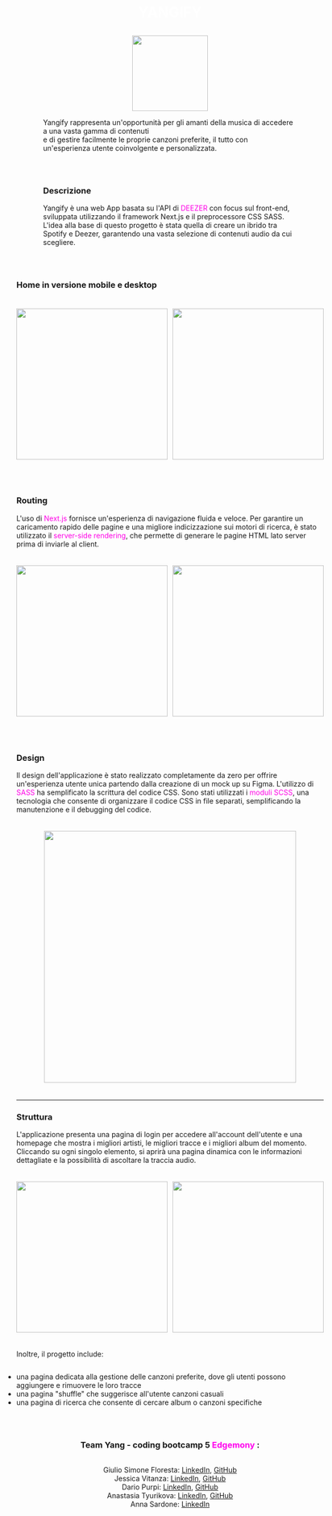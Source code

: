 <body
  >
    <div
      style="
        display: flex;
        align-items: center;
        justify-content: center;
        flex-direction: column;"
>
      
<div style="display: flex; gap: 10px;  flex-direction: column;
        align-items: center; justify-content: center;">
      <h1  align="left" style="color: white;"> <strong>YANG</strong>IFY</h1>
     <img align="center" src="https://i.postimg.cc/qRtkcPjH/logo.png" style="width: 150px;" /> 
</div> 
    
  
<p  align="left"> Yangify rappresenta un'opportunità per gli amanti della musica di accedere a una vasta gamma di contenuti <br> e di gestire facilmente le proprie canzoni preferite, il tutto con un'esperienza utente coinvolgente e personalizzata.</p>

<hr>

<div>
    <h3 align="left">Descrizione</h3>
   <p align="left" > Yangify è una web App basata su l'API di <a style='color: rgb(255, 0, 230); text-decoration: none'href='https://developers.deezer.com/login?redirect=/api' target='_blank' >DEEZER</a> con focus sul front-end, sviluppata utilizzando il framework Next.js e il preprocessore CSS SASS. <br>
            L'idea alla base di questo progetto è stata quella di creare un ibrido tra Spotify e Deezer, garantendo una vasta selezione di contenuti audio da cui scegliere.
        </p>
</div>       
      
      
      
     
<hr>

<div>
    <h3 align="left">Home in versione mobile e desktop</h3>
  <div style="display: flex; gap: 10px;  flex-direction: row;
        align-items: center; justify-content: center;">
<img src='https://i.postimg.cc/SNCBhSJv/Schermata-2023-02-24-alle-14-43-06-removebg-preview.png'  style="height: 300px; padding: 20px 0;" />
  <img src='https://i.postimg.cc/VLTLvLRB/Schermata-2023-02-24-alle-14-43-17-removebg-preview.png'  style="height: 300px; padding: 20px 0;" />
</div>
</div>      
      
<hr>
      
<div>
    <h3 align="left">Routing</h3>
  <p align="left">L'uso di <span style='color: rgb(255, 0, 230);'> Next.js</span> fornisce un'esperienza di navigazione fluida e veloce. Per garantire un caricamento rapido delle pagine e una migliore indicizzazione sui motori di ricerca, è stato utilizzato il <span style='color: rgb(255, 0, 230);'> server-side rendering</span>, che permette di generare le pagine HTML lato server prima di inviarle al client.  </p>
  <div style="display: flex; gap: 10px; flex-direction: row;
        align-items: center; justify-content: center;">
 <img src='https://i.postimg.cc/cJ9jm6br/Schermata-2023-02-24-alle-14-46-09-removebg-preview.png'  style="height: 300px; padding: 20px 0;" />
  <img src='https://i.postimg.cc/B6qMF3gM/Schermata-2023-02-24-alle-14-45-58-removebg-preview.png'  style="height: 300px; padding: 20px 0;" /> 
</div>
</div>

<hr>


<div>
<h3 align="left">Design</h3>
 <p align="left">Il design dell'applicazione è stato realizzato completamente da zero per offrire un'esperienza utente unica partendo dalla creazione di un mock up su Figma. L'utilizzo di <span style='color: rgb(255, 0, 230);'> SASS</span> ha semplificato la scrittura del codice CSS. Sono stati utilizzati i <span style='color: rgb(255, 0, 230);'> moduli SCSS</span>, una tecnologia che consente di organizzare il codice CSS in file separati, semplificando la manutenzione e il debugging del codice.</p>  
 <div style="display: flex; flex-direction: row;
        align-items: center; justify-content: center; ">
<img src='https://i.postimg.cc/3rL0YhDY/Schermata-2023-02-24-alle-15-05-29.png'  style="height: 500px; padding: 20px 0;" />
</div>  
        
<hr>

<div>
    <h3 align="left">Struttura</h3>
  <p align="left">L'applicazione presenta una pagina di login per accedere all'account dell'utente e una homepage che mostra i migliori artisti, le migliori tracce e i migliori album del momento. Cliccando su ogni singolo elemento, si aprirà una pagina dinamica con le informazioni dettagliate e la possibilità di ascoltare la traccia audio. </p>
  <div style="display: flex; flex-direction: row;
        align-items: center; gap: 10px;  justify-content: center;">
   <img src='https://i.postimg.cc/QdVc7t16/Schermata-2023-02-24-alle-14-46-53-removebg-preview.png'  style="height: 300px; padding: 20px 0;" />
  <img src='https://i.postimg.cc/ZR2HMNmD/Schermata-2023-02-24-alle-14-47-04-removebg-preview.png'  style="height: 300px; padding: 20px 0;" />
</div> 
</div>
<div style='display: flex; flex-direction: column; align-items: flex-start;'>
<p>Inoltre, il progetto include: </p>
<ul style="padding: 0px; text-align: left;">
        <li> una pagina dedicata alla gestione delle canzoni preferite, dove gli utenti possono aggiungere e rimuovere le loro tracce</li>
        <li> una pagina "shuffle" che suggerisce all'utente canzoni casuali</li>
        <li> una pagina di ricerca che consente di cercare album o canzoni specifiche</li>
    </ul> 
  </div>
</div>
 

   <hr>
      
   <div style="display: flex; flex-direction: column;  align-items: center;">
      <h3>Team Yang - coding bootcamp 5 <span style='color:rgb(255, 0, 238);'>Edgemony</span> :</h3>
      <ul style="list-style-type: none; padding: 0px; text-align: center;">
        <li>Giulio Simone Floresta:  <a href="https://www.linkedin.com/in/giuliosimonefloresta/">LinkedIn</a>,  <a href="https://github.com/flgisimone">GitHub</a></li>
        <li>Jessica Vitanza:  <a href="https://www.linkedin.com/in/jessica-vitanza/">LinkedIn</a>,  <a href="https://github.com/JessicaVitanza">GitHub</a></li>
        <li>Dario Purpi:  <a href="https://www.linkedin.com/in/dario-purpi/">LinkedIn</a>,  <a href="https://github.com/Dariopurpi">GitHub</a></li>
        <li>Anastasia Tyurikova:  <a href="https://www.linkedin.com/in/anastasia-tyurikova/">LinkedIn</a>,  <a href="https://github.com/momonastia">GitHub</a></li>
        <li>Anna Sardone:  <a href="https://www.linkedin.com/in/anna-sardone-7416ba2b/">LinkedIn</a></li>
      </ul>
    </div>
  </body>
